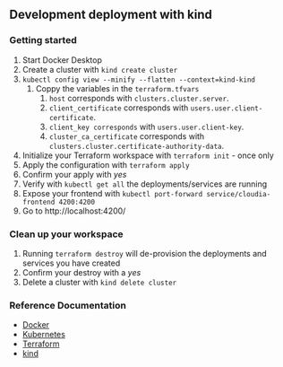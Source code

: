 ## Development deployment with kind

### Getting started
1. Start Docker Desktop
2. Create a cluster with `kind create cluster`
3. `kubectl config view --minify --flatten --context=kind-kind`
   1. Coppy the variables in the `terraform.tfvars`
      1. `host` corresponds with `clusters.cluster.server`.
      2. `client_certificate` corresponds with `users.user.client-certificate`.
      3. `client_key corresponds` with `users.user.client-key`.
      4. `cluster_ca_certificate` corresponds with `clusters.cluster.certificate-authority-data`.
4. Initialize your Terraform workspace with `terraform init` - once only
5. Apply the configuration with `terraform apply`
6. Confirm your apply with *yes*
7. Verify with `kubectl get all` the deployments/services are running
8. Expose your frontend with `kubectl port-forward service/cloudia-frontend 4200:4200`
9.  Go to http://localhost:4200/


### Clean up your workspace

1. Running `terraform destroy` will de-provision the deployments and services you have created
2. Confirm your destroy with a *yes*
3. Delete a cluster with `kind delete cluster`

### Reference Documentation

* [Docker](https://www.docker.com/get-started/)
* [Kubernetes](https://kubernetes.io/)
* [Terraform](https://www.terraform.io/)
* [kind](https://kind.sigs.k8s.io/)
